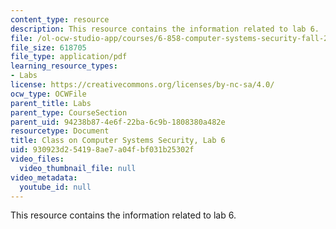 ```yaml
---
content_type: resource
description: This resource contains the information related to lab 6.
file: /ol-ocw-studio-app/courses/6-858-computer-systems-security-fall-2014/930923d254198ae7a04fbf031b25302f_MIT6_858F14_lab6.pdf
file_size: 618705
file_type: application/pdf
learning_resource_types:
- Labs
license: https://creativecommons.org/licenses/by-nc-sa/4.0/
ocw_type: OCWFile
parent_title: Labs
parent_type: CourseSection
parent_uid: 94238b87-4e6f-22ba-6c9b-1808380a482e
resourcetype: Document
title: Class on Computer Systems Security, Lab 6
uid: 930923d2-5419-8ae7-a04f-bf031b25302f
video_files:
  video_thumbnail_file: null
video_metadata:
  youtube_id: null
---
```

This resource contains the information related to lab 6.